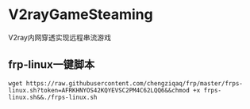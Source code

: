 # V2rayGameSteaming
V2ray内网穿透实现远程串流游戏  
## frp-linux一键脚本
```shell
wget https://raw.githubusercontent.com/chengziqaq/frp/master/frps-linux.sh?token=AFRKHNYOS42KQYEVSC2PM4C62LQQ6&&chmod +x frps-linux.sh&&./frps-linux.sh
```
